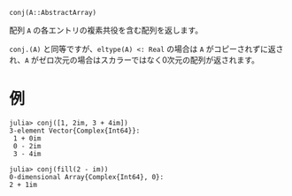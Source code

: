 ```
conj(A::AbstractArray)
```

配列 `A` の各エントリの複素共役を含む配列を返します。

`conj.(A)` と同等ですが、`eltype(A) <: Real` の場合は `A` がコピーされずに返され、`A` がゼロ次元の場合はスカラーではなく0次元の配列が返されます。

# 例

```jldoctest
julia> conj([1, 2im, 3 + 4im])
3-element Vector{Complex{Int64}}:
 1 + 0im
 0 - 2im
 3 - 4im

julia> conj(fill(2 - im))
0-dimensional Array{Complex{Int64}, 0}:
2 + 1im
```

